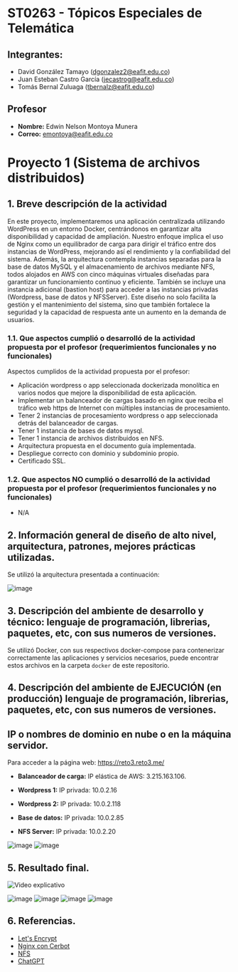 # ST0263 - Tópicos Especiales de Telemática

## Integrantes:
- David González Tamayo (dgonzalez2@eafit.edu.co)
- Juan Esteban Castro García (jecastrog@eafit.edu.co)
- Tomás Bernal Zuluaga (tbernalz@eafit.edu.co)

## Profesor
- **Nombre:** Edwin Nelson Montoya Munera
- **Correo:** emontoya@eafit.edu.co

# Proyecto 1 (Sistema de archivos distribuidos)

## 1. Breve descripción de la actividad

En este proyecto, implementaremos una aplicación centralizada utilizando WordPress en un entorno Docker, centrándonos en garantizar alta disponibilidad y capacidad de ampliación. Nuestro enfoque implica el uso de Nginx como un equilibrador de carga para dirigir el tráfico entre dos instancias de WordPress, mejorando así el rendimiento y la confiabilidad del sistema. Además, la arquitectura contempla instancias separadas para la base de datos MySQL y el almacenamiento de archivos mediante NFS, todos alojados en AWS con cinco máquinas virtuales diseñadas para garantizar un funcionamiento continuo y eficiente. También se incluye una instancia adicional (bastion host) para acceder a las instancias privadas (Wordpress, base de datos y NFSServer). Este diseño no solo facilita la gestión y el mantenimiento del sistema, sino que también fortalece la seguridad y la capacidad de respuesta ante un aumento en la demanda de usuarios.

### 1.1. Que aspectos cumplió o desarrolló de la actividad propuesta por el profesor (requerimientos funcionales y no funcionales)

Aspectos cumplidos de la actividad propuesta por el profesor:

* Aplicación wordpress o app seleccionada dockerizada monolítica en varios nodos que mejore la
disponibilidad de esta aplicación.
* Implementar un balanceador de cargas basado en nginx que reciba el tráfico web https de
Internet con múltiples instancias de procesamiento.
* Tener 2 instancias de procesamiento wordpress o app seleccionada detrás del balanceador de
cargas.
* Tener 1 instancia de bases de datos mysql.
* Tener 1 instancia de archivos distribuidos en NFS.
* Arquitectura propuesta en el documento guía implementada.
* Despliegue correcto con dominio y subdominio propio.
* Certificado SSL.

### 1.2. Que aspectos NO cumplió o desarrolló de la actividad propuesta por el profesor (requerimientos funcionales y no funcionales)

* N/A

## 2. Información general de diseño de alto nivel, arquitectura, patrones, mejores prácticas utilizadas.
Se utilizó la arquitectura presentada a continuación:

![image](https://github.com/dgonzalezt2/reto3-st0263/assets/81880494/631b39e3-bc54-4f72-ad77-b65a94092d4a)

## 3. Descripción del ambiente de desarrollo y técnico: lenguaje de programación, librerias, paquetes, etc, con sus numeros de versiones.

Se utilizó Docker, con sus respectivos docker-compose para contenerizar correctamente las aplicaciones y servicios necesarios, puede encontrar estos archivos en la carpeta `docker` de este repositorio.

## 4. Descripción del ambiente de EJECUCIÓN (en producción) lenguaje de programación, librerias, paquetes, etc, con sus numeros de versiones.

## IP o nombres de dominio en nube o en la máquina servidor.

Para acceder a la página web: https://reto3.reto3.me/

* **Balanceador de carga:** IP elástica de AWS: 3.215.163.106.

* **Wordpress 1:** IP privada: 10.0.2.16

* **Wordpress 2:** IP privada: 10.0.2.118

* **Base de datos:** IP privada: 10.0.2.85

* **NFS Server:** IP privada: 10.0.2.20

![image](https://github.com/dgonzalezt2/reto3-st0263/assets/82610906/2cf4685e-5f0e-4d3f-88f0-d2ef7c9420dc)
![image](https://github.com/dgonzalezt2/reto3-st0263/assets/82610906/d2b2b512-1701-49c5-9f3a-1f79333814aa) 

## 5. Resultado final.

![Video explicativo](https://youtu.be/ce-l0f2PG0M)

![image](https://github.com/dgonzalezt2/reto3-st0263/assets/82610906/e7733d93-1106-4f57-8255-2aa4f1861100)
![image](https://github.com/dgonzalezt2/reto3-st0263/assets/82610906/c198b9d7-791e-4f50-87c6-96239d0d1ed7)
![image](https://github.com/dgonzalezt2/reto3-st0263/assets/82610906/1f2dc4d4-a7fa-4698-93fd-21ad7cac3b71)
![image](https://github.com/dgonzalezt2/reto3-st0263/assets/82610906/334c212a-30b3-4b69-ade4-d0ebc23d782a)



## 6. Referencias.
* [Let's Encrypt](https://medium.com/@utkarsh_verma/how-to-obtain-a-wildcard-ssl-certificate-from-lets-encrypt-and-setup-nginx-to-use-wildcard-cfb050c8b33f)
* [Nginx con Cerbot](https://www.letscloud.io/community/how-to-set-up-an-nginx-with-certbot-on-ubuntu)
* [NFS](https://mohsensy.github.io/sysadmin/2020/04/01/wordpress-nfs.html)
* [ChatGPT](https://chat.openai.com/)
